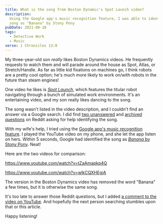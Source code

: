 ```yaml
---
title: What is the song from Boston Dynamic's Spot Launch video?
description:
  Using the Google app's music recognition feature, I was able to identify the
  song as "Banana" by Stony Pony
pubDate: 2021-08-10
tags:
  - Detective Work
  - Music
verse: 1 Chronicles 13:8
---
```


My three-year-old son _really_ likes Boston Dynamics videos. He frequently
requests to watch them and will parade around the house as Spot, Atlas, or
Stretch/Handle. As far as little kid fixations on machines go, I think robots
are a pretty cool option; he's much more likely to work on/with robots in the
future than steam engines!

One video he likes is
[_Spot Launch_](https://www.youtube.com/watch?v=wlkCQXHEgjA), which features the
titular robot navigating through a bunch of simulated work environments. It's an
entertaining video, and my son really likes dancing to the song.

The song wasn't listed in the video description, and I couldn't find an answer
via a Google search. I did find
[two unanswered](https://www.reddit.com/r/NameThatSong/comments/isqmyu/what_is_the_song_in_the_spot_launch_ad_from/)
and
[archived questions](https://www.reddit.com/r/Music/comments/d9fn4j/help_identifying_song_from_spot_launch_boston/)
on Reddit asking for help identifying the song.

With my wife's help, I tried using the
[Google app's music recognition feature](https://blog.google/products/search/hum-to-search/).
I played the YouTube video on my phone, and she let the app listen on hers.
Within 5 seconds, Google had identified the song as
[_Banana_ by Stony Pony](https://www.youtube.com/watch?v=tZaAmapkp4Q). Neat!

Here are the two videos for comparison:

<em-bed>

https://www.youtube.com/watch?v=tZaAmapkp4Q

</em-bed>

<em-bed>

https://www.youtube.com/watch?v=wlkCQXHEgjA

</em-bed>

The version in the Boston Dynamics video has removed the word "Banana" a few
times, but it is otherwise the same song.

It's too late to answer those Reddit questions, but I added
[a comment to the video on YouTube](https://www.youtube.com/watch?v=wlkCQXHEgjA&lc=UgwqRUzrTpMJJlVCMQt4AaABAg).
And hopefully the next person searching stumbles upon that or this article.

Happy listening!
